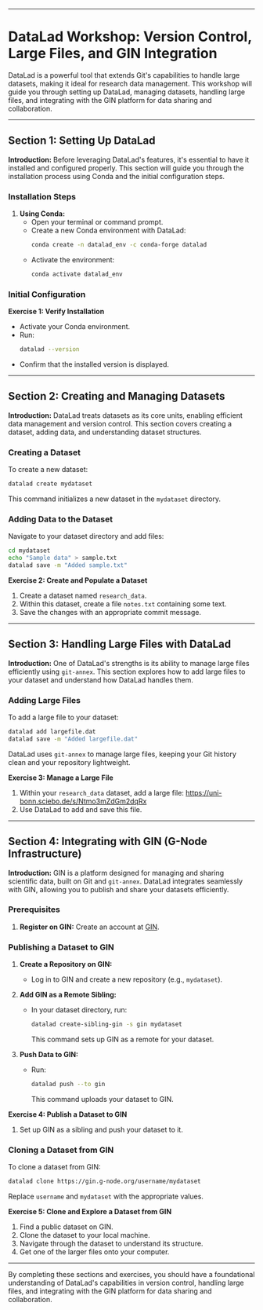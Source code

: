 
---

# DataLad Workshop: Version Control, Large Files, and GIN Integration

DataLad is a powerful tool that extends Git's capabilities to handle large datasets, making it ideal for research data management. This workshop will guide you through setting up DataLad, managing datasets, handling large files, and integrating with the GIN platform for data sharing and collaboration.

---

## Section 1: Setting Up DataLad

**Introduction:** Before leveraging DataLad's features, it's essential to have it installed and configured properly. This section will guide you through the installation process using Conda and the initial configuration steps.

### Installation Steps

1. **Using Conda:**
   - Open your terminal or command prompt.
   - Create a new Conda environment with DataLad:
     ```bash
     conda create -n datalad_env -c conda-forge datalad
     ```
   - Activate the environment:
     ```bash
     conda activate datalad_env
     ```

### Initial Configuration


**Exercise 1: Verify Installation**

- Activate your Conda environment.
- Run:
  ```bash
  datalad --version
  ```
- Confirm that the installed version is displayed.

---

## Section 2: Creating and Managing Datasets

**Introduction:** DataLad treats datasets as its core units, enabling efficient data management and version control. This section covers creating a dataset, adding data, and understanding dataset structures.

### Creating a Dataset

To create a new dataset:

```bash
datalad create mydataset
```

This command initializes a new dataset in the `mydataset` directory.

### Adding Data to the Dataset

Navigate to your dataset directory and add files:

```bash
cd mydataset
echo "Sample data" > sample.txt
datalad save -m "Added sample.txt"
```

**Exercise 2: Create and Populate a Dataset**

1. Create a dataset named `research_data`.
2. Within this dataset, create a file `notes.txt` containing some text.
3. Save the changes with an appropriate commit message.

---

## Section 3: Handling Large Files with DataLad

**Introduction:** One of DataLad's strengths is its ability to manage large files efficiently using `git-annex`. This section explores how to add large files to your dataset and understand how DataLad handles them.

### Adding Large Files

To add a large file to your dataset:

```bash
datalad add largefile.dat
datalad save -m "Added largefile.dat"
```

DataLad uses `git-annex` to manage large files, keeping your Git history clean and your repository lightweight.

**Exercise 3: Manage a Large File**

1. Within your `research_data` dataset, add a large file: https://uni-bonn.sciebo.de/s/Ntmo3mZdGm2dqRx
2. Use DataLad to add and save this file.

---

## Section 4: Integrating with GIN (G-Node Infrastructure)

**Introduction:** GIN is a platform designed for managing and sharing scientific data, built on Git and `git-annex`. DataLad integrates seamlessly with GIN, allowing you to publish and share your datasets efficiently.

### Prerequisites

1. **Register on GIN:** Create an account at [GIN](https://gin.g-node.org/).

### Publishing a Dataset to GIN

1. **Create a Repository on GIN:**
   - Log in to GIN and create a new repository (e.g., `mydataset`).

2. **Add GIN as a Remote Sibling:**
   - In your dataset directory, run:
     ```bash
     datalad create-sibling-gin -s gin mydataset
     ```
     This command sets up GIN as a remote for your dataset.

3. **Push Data to GIN:**
   - Run:
     ```bash
     datalad push --to gin
     ```
     This command uploads your dataset to GIN.

**Exercise 4: Publish a Dataset to GIN**

1. Set up GIN as a sibling and push your dataset to it.

### Cloning a Dataset from GIN

To clone a dataset from GIN:

```bash
datalad clone https://gin.g-node.org/username/mydataset
```

Replace `username` and `mydataset` with the appropriate values.

**Exercise 5: Clone and Explore a Dataset from GIN**

1. Find a public dataset on GIN.
2. Clone the dataset to your local machine.
3. Navigate through the dataset to understand its structure.
4. Get one of the larger files onto your computer.

---

By completing these sections and exercises, you should have a foundational understanding of DataLad's capabilities in version control, handling large files, and integrating with the GIN platform for data sharing and collaboration. 